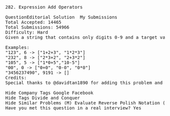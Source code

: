 <pre>
282. Expression Add Operators  

QuestionEditorial Solution  My Submissions
Total Accepted: 14465
Total Submissions: 54966
Difficulty: Hard
Given a string that contains only digits 0-9 and a target value, return all possibilities to add binary operators (not unary) +, -, or * between the digits so they evaluate to the target value.

Examples: 
"123", 6 -> ["1+2+3", "1*2*3"] 
"232", 8 -> ["2*3+2", "2+3*2"]
"105", 5 -> ["1*0+5","10-5"]
"00", 0 -> ["0+0", "0-0", "0*0"]
"3456237490", 9191 -> []
Credits:
Special thanks to @davidtan1890 for adding this problem and creating all test cases.

Hide Company Tags Google Facebook
Hide Tags Divide and Conquer
Hide Similar Problems (M) Evaluate Reverse Polish Notation (H) Basic Calculator (M) Basic Calculator II (M) Different Ways to Add Parentheses
Have you met this question in a real interview? Yes  
</pre>
